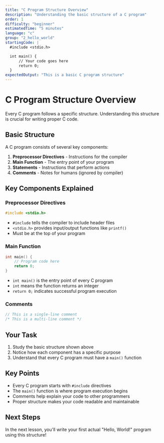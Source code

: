 ```yaml
---
title: "C Program Structure Overview"
description: "Understanding the basic structure of a C program"
order: 1
difficulty: "beginner"
estimatedTime: "5 minutes"
language: "c"
group: "2_hello_world"
startingCode: |
  #include <stdio.h>

  int main() {
      // Your code goes here
      return 0;
  }
expectedOutput: "This is a basic C program structure"
---
```


# C Program Structure Overview

Every C program follows a specific structure. Understanding this structure is crucial for writing proper C code.

## Basic Structure

A C program consists of several key components:

1. **Preprocessor Directives** - Instructions for the compiler
2. **Main Function** - The entry point of your program
3. **Statements** - Instructions that perform actions
4. **Comments** - Notes for humans (ignored by compiler)

## Key Components Explained

### Preprocessor Directives

```c
#include <stdio.h>
```

- `#include` tells the compiler to include header files
- `<stdio.h>` provides input/output functions like `printf()`
- Must be at the top of your program

### Main Function

```c
int main() {
    // Program code here
    return 0;
}
```

- `int main()` is the entry point of every C program
- `int` means the function returns an integer
- `return 0;` indicates successful program execution

### Comments

```c
// This is a single-line comment
/* This is a multi-line comment */
```

## Your Task

1. Study the basic structure shown above
2. Notice how each component has a specific purpose
3. Understand that every C program must have a `main()` function

## Key Points

- Every C program starts with `#include` directives
- The `main()` function is where program execution begins
- Comments help explain your code to other programmers
- Proper structure makes your code readable and maintainable

## Next Steps

In the next lesson, you'll write your first actual "Hello, World!" program using this structure!
